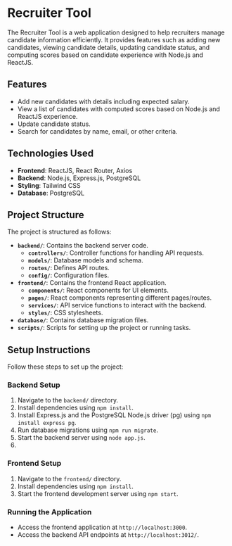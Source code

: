 # Recruiter Tool

The Recruiter Tool is a web application designed to help recruiters manage candidate information efficiently. It provides features such as adding new candidates, viewing candidate details, updating candidate status, and computing scores based on candidate experience with Node.js and ReactJS.

## Features

- Add new candidates with details including expected salary.
- View a list of candidates with computed scores based on Node.js and ReactJS experience.
- Update candidate status.
- Search for candidates by name, email, or other criteria.

## Technologies Used

- **Frontend**: ReactJS, React Router, Axios
- **Backend**: Node.js, Express.js, PostgreSQL
- **Styling**: Tailwind CSS
- **Database**: PostgreSQL

## Project Structure

The project is structured as follows:

- **`backend/`**: Contains the backend server code.
  - **`controllers/`**: Controller functions for handling API requests.
  - **`models/`**: Database models and schema.
  - **`routes/`**: Defines API routes.
  - **`config/`**: Configuration files.
- **`frontend/`**: Contains the frontend React application.
  - **`components/`**: React components for UI elements.
  - **`pages/`**: React components representing different pages/routes.
  - **`services/`**: API service functions to interact with the backend.
  - **`styles/`**: CSS stylesheets.
- **`database/`**: Contains database migration files.
- **`scripts/`**: Scripts for setting up the project or running tasks.

## Setup Instructions

Follow these steps to set up the project:

### Backend Setup

1. Navigate to the `backend/` directory.
2. Install dependencies using `npm install`.
2. Install Express.js and the PostgreSQL Node.js driver (pg) using `npm install express pg`.
4. Run database migrations using `npm run migrate`.
5. Start the backend server using `node app.js`.
6. 

### Frontend Setup

1. Navigate to the `frontend/` directory.
2. Install dependencies using `npm install`.
4. Start the frontend development server using `npm start`.

### Running the Application

- Access the frontend application at `http://localhost:3000`.
- Access the backend API endpoints at `http://localhost:3012/`.

